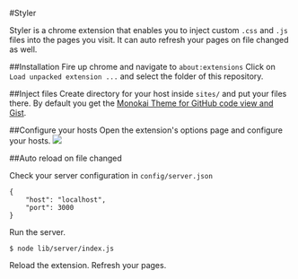 #Styler

Styler is a chrome extension that enables you to inject custom `.css` and `.js` files into the pages you visit. It can auto refresh your pages on file changed as well.

##Installation
Fire up chrome and navigate to `about:extensions`
Click on `Load unpacked extension ...` and select the folder of this repository.

##Inject files
Create directory for your host inside `sites/` and put your files there.
By default you get the [Monokai Theme for GitHub code view and Gist](https://gist.github.com/3716262).

##Configure your hosts
Open the extension's options page and configure your hosts.
![](http://i.imgur.com/WTw72wq.png)

##Auto reload on file changed

Check your server configuration in `config/server.json`

    {
        "host": "localhost",
        "port": 3000
    }
    
Run the server.

    $ node lib/server/index.js
    
Reload the extension.
Refresh your pages.